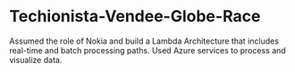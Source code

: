 # Techionista-Vendee-Globe-Race
Assumed the role of Nokia and build a Lambda Architecture that includes real-time and batch processing paths. Used Azure services to process and visualize data.
